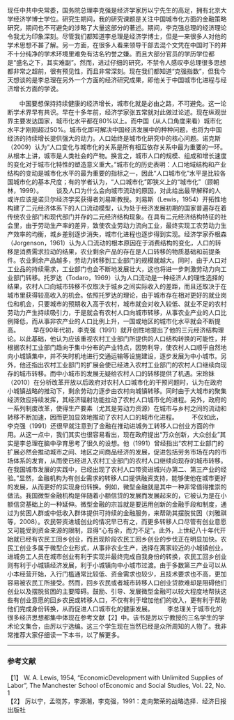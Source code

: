 



现任中共中央常委，国务院总理李克强是经济学家厉以宁先生的高足，拥有北京大学经济学博士学位。研究生期间，我的研究课题是关注中国城市化方面的金融策略研究，期间也不可避免的涉略了大量这部分的著述。期间，李克强总理的经济理论令我尤为印象深刻。尽管我们都知道李总理是经济学博士，但是一来很多人对他的学术思想不甚了解。另一方面，在很多人看来领导干部去混个文凭在中国时下的并不十分纯净的学术环境里难免有沽名钓誉之嫌。而且大部分官员的学历学位都是“盛名之下，其实难副”。然而，进过仔细的研究，不禁令人感叹李总理很多思想都非常之超前，很有预见性，而且非常深刻。现在我们都知道“克强指数”，但我今天想谈的是李总理在另外一个方面的经济研究成果，即他关于中国城市化进程与经济增长方面的学说。

       中国要想保持持续健康的经济增长，城市化就是必由之路，不可避免。这一论断学术界早有共识。早在十多年前，经济学家张五常就对此做过论述。现在纵观世界主要发达国家，城市化水平都在80%以上。而中国（从人口角度来看）城市化水平才刚刚超过50%。城市化即可解决中国经济发展中的种种问题，也将为中国经济的持续增长提供强大的动力。人口始终是城市化研究中的核心问题。诺克斯（2009）认为“人口变化与城市化的关系是所有相互依存关系中最为重要的一环。从根本上讲，城市是人类社会的产物。换言之，城市人口的规模、组成和增长速度的变化对于城市化特性的塑造意义重大。”城市化的历史表明：人口地域结构和产业结构的变动是城市化水平的最为重要的指标之一，因此“人口城市化”水平是比较各国城市化的基本尺度；有的学者认为，“人口城市化”即狭义上的“城市化”（顾朝林，1999）。
       谈及人口为什么会向城市流动的原因，对此给出最早解释的人或许应该是诺贝尔经济学奖获得者刘易斯教授。刘易斯（Lewis，1954）开拓性地构建了二元经济体系下的人口流动模型，认为处于经济发展初期的国家普遍存在着传统农业部门和现代部门并存的二元经济结构现象。在具有二元经济结构特征的社会里，由于劳动生产率的差异，致使农业劳动力流向工业，最终实现工农劳动力生产效率的均衡，城乡差别逐步消失，城市化进程也逐步得到实现。经济学家乔根森（Jorgenson，1961）认为人口流动的根本原因在于消费结构的变化，人口的转移是消费需求拉动的结果，农业剩余产品的存在是人口转移的物质基础和前提条件。农业剩余产品越多，劳动力转移到工业部门的规模就越大。同时，由于人口对工业品的持续需求，工业部门也会不断地发展壮大，这也将进一步刺激劳动力向工业部门转移。托罗达（Todaro，1969）认为人口流动是一种经济人的理性选择的结果，农村人口向城市转移不仅取决于城乡之间实际收入的差距，而且还取决于在城市里获得较高收入的机会。依照托罗达的理论，由于城市存在相对更好的就业岗位和机会，只要城市的预期收入高于农村，城市就会对收入较低、就业不足的农村劳动力产生持续吸引力，于是就会有农村人口向城市转移，从事农业产业的人口比例降低，而从事非农产业的人口比例上升，一国或地区的城市化水平就会不断提高。
       早在90年代初，李克强（1991）就开创性地提出了他的三元经济结构理论。以此基础，他认为应该重视农村工业部门所提供的人口结构转换的可能性，并根据农村工业部门趋向于集中分布的产业特点，因势利导，使农村人口顺乎自然地向小城镇集中，并不失时机地进行交通运输等设施建设，逐步发展为中小城市。另外，他还指出农村工业部门的扩展会使已经进入农村工业部门的农村人口继续向现存的城市转移。而中小城市的发展无疑给农村人口的转移提供了机遇。宋玲妹（2010）在分析改革开放以后政府对农村人口城市化的干预问题时，认为在政府小城镇战略的推动下，剩余劳动力逐步由农村向城镇转移。同时由于大城市的聚集经济效应持续发挥，其经济辐射功能拉动了农村人口城市化的进程。另外，政府的一系列制度改革，使得生产要素（尤其是劳动力资源）在城市与乡村之间的流动和转移不断加速，因而更加显效地推动了农村人口的城市化进程。
       不仅如此，李克强（1991）还很早就注意到了金融在推动进城务工转移人口创业方面的作用。从这一点中，我们其实也很容易看出，现在政府提出“万众创新，大众创业”其实是李总理在脑中孕育思考了很久的设想。他（1991）曾经指出“农村工业部门的扩展必然会推动城市之间、地区之间商品经济的发展，促进包括劳务市场在内的市场体系的发育，从而使已经进入农村工业部门的农村人口继续向现存的城市转移。在我国城市发展的实践中，已经出现了农村人口带资进城兴办第二、第三产业的经验。”显然，金融机构为有创业需求的转移人口提供融资支持，能够使他在城市更好的发展，从而更好的实现身份转换。例如，微型金融就是其中一种非常值得推崇的做法。我国微型金融机构是伴随着小额信贷的发展而发展起来的，它被认为是在小额信贷基础上的一种延伸。微型金融的宗旨就是要运用创新的金融手段和制度，通过为贫困人群或中低收入群体提供可持续的金融服务，来帮助其摆脱贫困（刘雅祺等，2008）。农民带资进城创业的情况早已有之，而更多转移人口尽管有创业意愿又可能受到资金来源的限制，显得“心有余，而力不足”。此外，上世纪八十年代开始就已经有农民工回乡创业，而且现阶段农民工回乡创业的步伐正在明显加快。农民工创业多属于微型企业形式，从事非农业生产，选择在离家较近的小城镇创业。进城务工人员在城市创业有利于实现并最终完成自我身份的转换，农民工回乡创业则有利于小城镇经济发展，利于小城镇向中小城市过渡。由于多数第三产业可以从小本经营开始，入行门槛通常比较低、资金需求也较少，且技术要求也不高，更加容易被农民工所接受。然而，回乡农民或者城市转移人口创业贷款难却是阻碍他们创业以及摆脱贫困的主要障碍。鼓励、引导、发展微型金融可以较大程度地帮扶这些有创业意愿的回乡农民或转移人口，不仅有利于增加他们的收入，更有利于帮助他们完成身份转换，从而促进人口城市化的健康发展。
       李总理关于城市化的很多经济思想都集中体现在参考文献【2】中。该书是厉以宁教授的三名学生的学术论文集合，由厉以宁选编。这三个学生现在当然已经是众所周知的人物了。我非常推荐大家仔细读一下本书，以了解更多。
        

-----------------------------------------
### 参考文献

【1】 W. A. Lewis, 1954, “EconomicDevelopment with Unlimited Supplies of Labor”, The Manchester School ofEconomic and Social Studies, Vol. 22, No. 1<br>
【2】 厉以宁，孟晓苏，李源潮，李克强，1991：走向繁荣的战略选择．经济日报出版社


